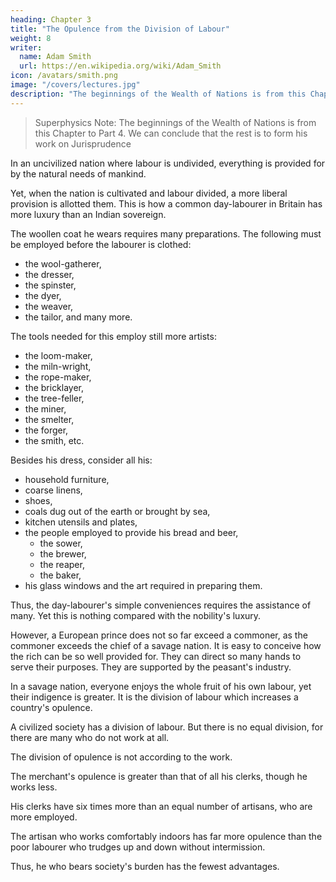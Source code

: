 ```yaml
---
heading: Chapter 3
title: "The Opulence from the Division of Labour"
weight: 8
writer:
  name: Adam Smith
  url: https://en.wikipedia.org/wiki/Adam_Smith
icon: /avatars/smith.png
image: "/covers/lectures.jpg"
description: "The beginnings of the Wealth of Nations is from this Chapter to Part 4. We can conclude that the rest is to form his work on Jurisprudence"
---
```



> Superphysics Note: The beginnings of the Wealth of Nations is from this Chapter to Part 4. We can conclude that the rest is to form his work on Jurisprudence

In an uncivilized nation where labour is undivided, everything is provided for by the natural needs of mankind.

Yet, when the nation is cultivated and labour divided, a more liberal provision is allotted them. This is how a common day-labourer in Britain has more luxury than an Indian sovereign.

The woollen coat he wears requires many preparations. The following must be employed before the labourer is clothed:
- the wool-gatherer,
- the dresser,
- the spinster,
- the dyer,
- the weaver,
- the tailor, and many more.

The tools needed for this employ still more artists:
- the loom-maker,
- the miln-wright,
- the rope-maker,
- the bricklayer,
- the tree-feller,
- the miner,
- the smelter,
- the forger,
- the smith, etc.

Besides his dress, consider all his:
- household furniture,
- coarse linens,
- shoes,
- coals dug out of the earth or brought by sea,
- kitchen utensils and plates,
- the people employed to provide his bread and beer,
  - the sower,
  - the brewer,
  - the reaper,
  - the baker,
- his glass windows and the art required in preparing them.

<!-- Without them, our northern climate could hardly be inhabited. -->

Thus, the day-labourer's simple conveniences requires the assistance of many. Yet this is nothing compared with the nobility's luxury.

However, a European prince does not so far exceed a commoner, as the commoner exceeds the chief of a savage nation. It is easy to conceive how the rich can be so well provided for. They can direct so many hands to serve their purposes. They are supported by the peasant's industry.

In a savage nation, everyone enjoys the whole fruit of his own labour, yet their indigence is greater. It is the division of labour which increases a country's opulence.

A civilized society has a division of labour.  But there is no equal division, for there are many who do not work at all.

The division of opulence is not according to the work.

The merchant's opulence is greater than that of all his clerks, though he works less.

His clerks have six times more than an equal number of artisans, who are more employed.

The artisan who works comfortably indoors has far more opulence than the poor labourer who trudges up and down without intermission.

Thus, he who bears society's burden has the fewest advantages.

